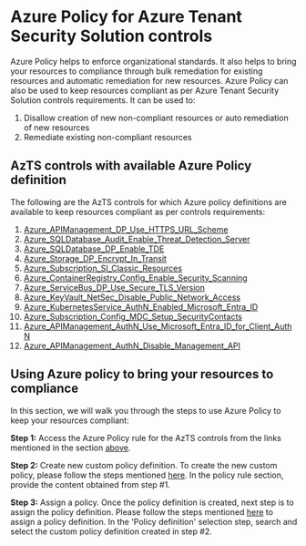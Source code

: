 # Azure Policy for Azure Tenant Security Solution controls

Azure Policy helps to enforce organizational standards. It also helps to bring your resources to compliance through bulk remediation for existing resources and automatic remediation for new resources. Azure Policy can also be used to keep resources compliant as per Azure Tenant Security Solution controls requirements. It can be used to: 
1. Disallow creation of new non-compliant resources or auto remediation of new resources 
2. Remediate existing non-compliant resources

## AzTS controls with available Azure Policy definition

The following are the AzTS controls for which Azure policy definitions are available to keep resources compliant as per controls requirements:

1. [Azure_APIManagement_DP_Use_HTTPS_URL_Scheme](APIManagement/Azure_APIManagement_DP_Use_HTTPS_URL_Scheme/Readme.md)
2. [Azure_SQLDatabase_Audit_Enable_Threat_Detection_Server](SQLServer/Azure_SQLDatabase_Audit_Enable_Threat_Detection_Server/Readme.md)
3. [Azure_SQLDatabase_DP_Enable_TDE](SQLServer/Azure_SQLDatabase_DP_Enable_TDE/Readme.md)
4. [Azure_Storage_DP_Encrypt_In_Transit](Storage/Azure_Storage_DP_Encrypt_In_Transit/Readme.md)
5. [Azure_Subscription_SI_Classic_Resources](Subscription/Azure_Subscription_SI_Classic_Resources/Readme.md)
6. [Azure_ContainerRegistry_Config_Enable_Security_Scanning](ContainerRegistry/Azure_ContainerRegistry_Config_Enable_Security_Scanning/Readme.md)
7. [Azure_ServiceBus_DP_Use_Secure_TLS_Version](./ServiceBus/Azure_ServiceBus_DP_Use_Secure_TLS_Version/README.md)
8. [Azure_KeyVault_NetSec_Disable_Public_Network_Access](./KeyVault/Azure_KeyVault_NetSec_Disable_Public_Network_Access/Readme.md)
9. [Azure_KubernetesService_AuthN_Enabled_Microsoft_Entra_ID](./KubernetesService/Azure_KubernetesService_AuthN_Enabled_Microsoft_Entra_ID/Readme.md)
10. [Azure_Subscription_Config_MDC_Setup_SecurityContacts](./Subscription/Azure_Subscription_Config_MDC_Setup_SecurityContacts/Readme.md)
11. [Azure_APIManagement_AuthN_Use_Microsoft_Entra_ID_for_Client_AuthN](APIManagement/Azure_APIManagement_AuthN_Use_Microsoft_Entra_ID_for_Client_AuthN/Readme.md)
12. [Azure_APIManagement_AuthN_Disable_Management_API](APIManagement/Azure_APIManagement_AuthN_Disable_Management_API/Readme.md)

## Using Azure policy to bring your resources to compliance

In this section, we will walk you through the steps to use Azure Policy to keep your resources compliant:

**Step 1:** Access the Azure Policy rule for the AzTS controls from the links mentioned in the section [above](#azts-controls-with-available-azure-policy-definition).

**Step 2:** Create new custom policy definition. To create the new custom policy, please follow the steps mentioned [here](https://docs.microsoft.com/en-us/azure/governance/policy/tutorials/create-and-manage#implement-a-new-custom-policy). In the policy rule section, provide the content obtained from step #1.

**Step 3:** Assign a policy. Once the policy definition is created, next step is to assign the policy definition. Please follow the steps mentioned [here](https://docs.microsoft.com/en-us/azure/governance/policy/tutorials/create-and-manage#assign-a-policy) to assign a policy definition. In the 'Policy definition' selection step, search and select the custom policy definition created in step #2. 
